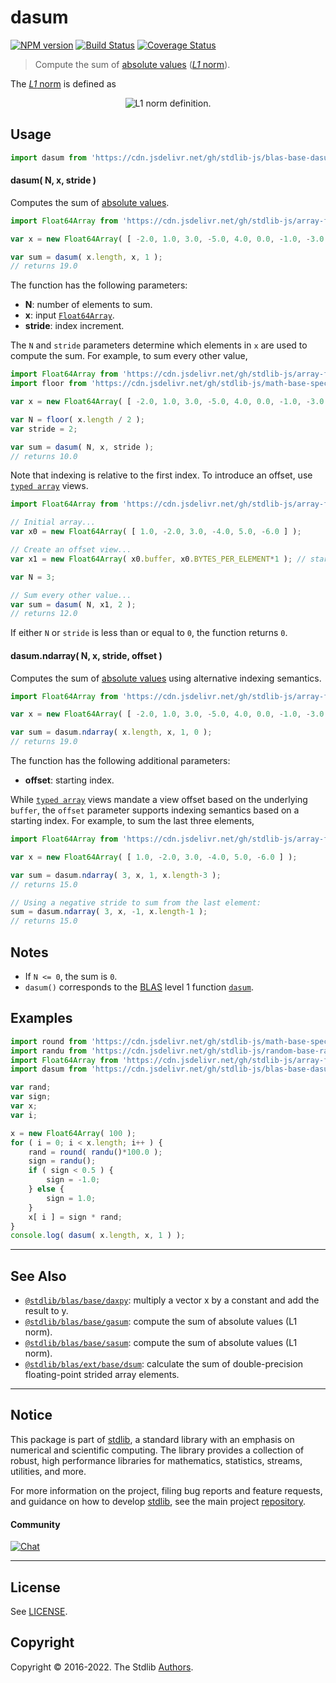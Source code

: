 <!--

@license Apache-2.0

Copyright (c) 2018 The Stdlib Authors.

Licensed under the Apache License, Version 2.0 (the "License");
you may not use this file except in compliance with the License.
You may obtain a copy of the License at

   http://www.apache.org/licenses/LICENSE-2.0

Unless required by applicable law or agreed to in writing, software
distributed under the License is distributed on an "AS IS" BASIS,
WITHOUT WARRANTIES OR CONDITIONS OF ANY KIND, either express or implied.
See the License for the specific language governing permissions and
limitations under the License.

-->

# dasum

[![NPM version][npm-image]][npm-url] [![Build Status][test-image]][test-url] [![Coverage Status][coverage-image]][coverage-url] <!-- [![dependencies][dependencies-image]][dependencies-url] -->

> Compute the sum of [absolute values][@stdlib/math/base/special/abs] ([_L1_ norm][l1norm]).

<section class="intro">

The [_L1_ norm][l1norm] is defined as

<!-- <equation class="equation" label="eq:l1norm" align="center" raw="\|\mathbf{x}\|_1 = \sum_{i=0}^{n-1} \vert x_i \vert" alt="L1 norm definition."> -->

<div class="equation" align="center" data-raw-text="\|\mathbf{x}\|_1 = \sum_{i=0}^{n-1} \vert x_i \vert" data-equation="eq:l1norm">
    <img src="https://cdn.jsdelivr.net/gh/stdlib-js/stdlib@c403cb0cbb15d9b7b453e3cea34ca2379500ddd4/lib/node_modules/@stdlib/blas/base/dasum/docs/img/equation_l1norm.svg" alt="L1 norm definition.">
    <br>
</div>

<!-- </equation> -->

</section>

<!-- /.intro -->



<section class="usage">

## Usage

```javascript
import dasum from 'https://cdn.jsdelivr.net/gh/stdlib-js/blas-base-dasum@deno/mod.js';
```

#### dasum( N, x, stride )

Computes the sum of [absolute values][@stdlib/math/base/special/abs].

```javascript
import Float64Array from 'https://cdn.jsdelivr.net/gh/stdlib-js/array-float64@deno/mod.js';

var x = new Float64Array( [ -2.0, 1.0, 3.0, -5.0, 4.0, 0.0, -1.0, -3.0 ] );

var sum = dasum( x.length, x, 1 );
// returns 19.0
```

The function has the following parameters:

-   **N**: number of elements to sum.
-   **x**: input [`Float64Array`][mdn-float64array].
-   **stride**: index increment.

The `N` and `stride` parameters determine which elements in `x` are used to compute the sum. For example, to sum every other value,

```javascript
import Float64Array from 'https://cdn.jsdelivr.net/gh/stdlib-js/array-float64@deno/mod.js';
import floor from 'https://cdn.jsdelivr.net/gh/stdlib-js/math-base-special-floor@deno/mod.js';

var x = new Float64Array( [ -2.0, 1.0, 3.0, -5.0, 4.0, 0.0, -1.0, -3.0 ] );

var N = floor( x.length / 2 );
var stride = 2;

var sum = dasum( N, x, stride );
// returns 10.0
```

Note that indexing is relative to the first index. To introduce an offset, use [`typed array`][mdn-typed-array] views.

```javascript
import Float64Array from 'https://cdn.jsdelivr.net/gh/stdlib-js/array-float64@deno/mod.js';

// Initial array...
var x0 = new Float64Array( [ 1.0, -2.0, 3.0, -4.0, 5.0, -6.0 ] );

// Create an offset view...
var x1 = new Float64Array( x0.buffer, x0.BYTES_PER_ELEMENT*1 ); // start at 2nd element

var N = 3;

// Sum every other value...
var sum = dasum( N, x1, 2 );
// returns 12.0
```

If either `N` or `stride` is less than or equal to `0`, the function returns `0`.

#### dasum.ndarray( N, x, stride, offset )

Computes the sum of [absolute values][@stdlib/math/base/special/abs] using alternative indexing semantics.

```javascript
import Float64Array from 'https://cdn.jsdelivr.net/gh/stdlib-js/array-float64@deno/mod.js';

var x = new Float64Array( [ -2.0, 1.0, 3.0, -5.0, 4.0, 0.0, -1.0, -3.0 ] );

var sum = dasum.ndarray( x.length, x, 1, 0 );
// returns 19.0
```

The function has the following additional parameters:

-   **offset**: starting index.

While [`typed array`][mdn-typed-array] views mandate a view offset based on the underlying `buffer`, the `offset` parameter supports indexing semantics based on a starting index. For example, to sum the last three elements,

```javascript
import Float64Array from 'https://cdn.jsdelivr.net/gh/stdlib-js/array-float64@deno/mod.js';

var x = new Float64Array( [ 1.0, -2.0, 3.0, -4.0, 5.0, -6.0 ] );

var sum = dasum.ndarray( 3, x, 1, x.length-3 );
// returns 15.0

// Using a negative stride to sum from the last element:
sum = dasum.ndarray( 3, x, -1, x.length-1 );
// returns 15.0
```

</section>

<!-- /.usage -->

<section class="notes">

## Notes

-   If `N <= 0`, the sum is `0`.
-   `dasum()` corresponds to the [BLAS][blas] level 1 function [`dasum`][dasum].

</section>

<!-- /.notes -->

<section class="examples">

## Examples

<!-- eslint no-undef: "error" -->

```javascript
import round from 'https://cdn.jsdelivr.net/gh/stdlib-js/math-base-special-round@deno/mod.js';
import randu from 'https://cdn.jsdelivr.net/gh/stdlib-js/random-base-randu@deno/mod.js';
import Float64Array from 'https://cdn.jsdelivr.net/gh/stdlib-js/array-float64@deno/mod.js';
import dasum from 'https://cdn.jsdelivr.net/gh/stdlib-js/blas-base-dasum@deno/mod.js';

var rand;
var sign;
var x;
var i;

x = new Float64Array( 100 );
for ( i = 0; i < x.length; i++ ) {
    rand = round( randu()*100.0 );
    sign = randu();
    if ( sign < 0.5 ) {
        sign = -1.0;
    } else {
        sign = 1.0;
    }
    x[ i ] = sign * rand;
}
console.log( dasum( x.length, x, 1 ) );
```

</section>

<!-- /.examples -->

<!-- Section for related `stdlib` packages. Do not manually edit this section, as it is automatically populated. -->

<section class="related">

* * *

## See Also

-   <span class="package-name">[`@stdlib/blas/base/daxpy`][@stdlib/blas/base/daxpy]</span><span class="delimiter">: </span><span class="description">multiply a vector x by a constant and add the result to y.</span>
-   <span class="package-name">[`@stdlib/blas/base/gasum`][@stdlib/blas/base/gasum]</span><span class="delimiter">: </span><span class="description">compute the sum of absolute values (L1 norm).</span>
-   <span class="package-name">[`@stdlib/blas/base/sasum`][@stdlib/blas/base/sasum]</span><span class="delimiter">: </span><span class="description">compute the sum of absolute values (L1 norm).</span>
-   <span class="package-name">[`@stdlib/blas/ext/base/dsum`][@stdlib/blas/ext/base/dsum]</span><span class="delimiter">: </span><span class="description">calculate the sum of double-precision floating-point strided array elements.</span>

</section>

<!-- /.related -->

<!-- Section for all links. Make sure to keep an empty line after the `section` element and another before the `/section` close. -->


<section class="main-repo" >

* * *

## Notice

This package is part of [stdlib][stdlib], a standard library with an emphasis on numerical and scientific computing. The library provides a collection of robust, high performance libraries for mathematics, statistics, streams, utilities, and more.

For more information on the project, filing bug reports and feature requests, and guidance on how to develop [stdlib][stdlib], see the main project [repository][stdlib].

#### Community

[![Chat][chat-image]][chat-url]

---

## License

See [LICENSE][stdlib-license].


## Copyright

Copyright &copy; 2016-2022. The Stdlib [Authors][stdlib-authors].

</section>

<!-- /.stdlib -->

<!-- Section for all links. Make sure to keep an empty line after the `section` element and another before the `/section` close. -->

<section class="links">

[npm-image]: http://img.shields.io/npm/v/@stdlib/blas-base-dasum.svg
[npm-url]: https://npmjs.org/package/@stdlib/blas-base-dasum

[test-image]: https://github.com/stdlib-js/blas-base-dasum/actions/workflows/test.yml/badge.svg?branch=main
[test-url]: https://github.com/stdlib-js/blas-base-dasum/actions/workflows/test.yml?query=branch:main

[coverage-image]: https://img.shields.io/codecov/c/github/stdlib-js/blas-base-dasum/main.svg
[coverage-url]: https://codecov.io/github/stdlib-js/blas-base-dasum?branch=main

<!--

[dependencies-image]: https://img.shields.io/david/stdlib-js/blas-base-dasum.svg
[dependencies-url]: https://david-dm.org/stdlib-js/blas-base-dasum/main

-->

[chat-image]: https://img.shields.io/gitter/room/stdlib-js/stdlib.svg
[chat-url]: https://gitter.im/stdlib-js/stdlib/

[stdlib]: https://github.com/stdlib-js/stdlib

[stdlib-authors]: https://github.com/stdlib-js/stdlib/graphs/contributors

[umd]: https://github.com/umdjs/umd
[es-module]: https://developer.mozilla.org/en-US/docs/Web/JavaScript/Guide/Modules

[deno-url]: https://github.com/stdlib-js/blas-base-dasum/tree/deno
[umd-url]: https://github.com/stdlib-js/blas-base-dasum/tree/umd
[esm-url]: https://github.com/stdlib-js/blas-base-dasum/tree/esm

[stdlib-license]: https://raw.githubusercontent.com/stdlib-js/blas-base-dasum/main/LICENSE

[blas]: http://www.netlib.org/blas

[dasum]: http://www.netlib.org/lapack/explore-html/de/da4/group__double__blas__level1.html

[mdn-float64array]: https://developer.mozilla.org/en-US/docs/Web/JavaScript/Reference/Global_Objects/Float64Array

[mdn-typed-array]: https://developer.mozilla.org/en-US/docs/Web/JavaScript/Reference/Global_Objects/TypedArray

[l1norm]: http://en.wikipedia.org/wiki/Norm_%28mathematics%29

[@stdlib/math/base/special/abs]: https://github.com/stdlib-js/math-base-special-abs/tree/deno

<!-- <related-links> -->

[@stdlib/blas/base/daxpy]: https://github.com/stdlib-js/blas-base-daxpy/tree/deno

[@stdlib/blas/base/gasum]: https://github.com/stdlib-js/blas-base-gasum/tree/deno

[@stdlib/blas/base/sasum]: https://github.com/stdlib-js/blas-base-sasum/tree/deno

[@stdlib/blas/ext/base/dsum]: https://github.com/stdlib-js/blas-ext-base-dsum/tree/deno

<!-- </related-links> -->

</section>

<!-- /.links -->
